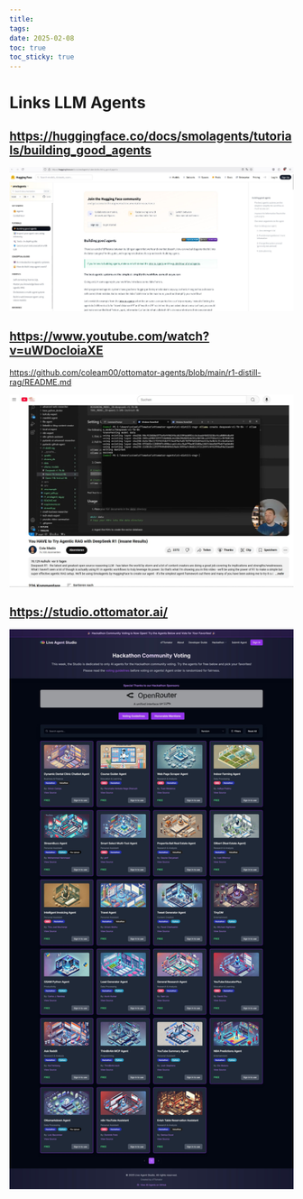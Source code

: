 ```yaml
---
title: 
tags: 
date: 2025-02-08
toc: true
toc_sticky: true
---
```


# Links LLM Agents


## https://huggingface.co/docs/smolagents/tutorials/building_good_agents

![](../_asset/2025-02-08-20250208172223.jpg)


## https://www.youtube.com/watch?v=uWDocIoiaXE

https://github.com/coleam00/ottomator-agents/blob/main/r1-distill-rag/README.md


![](../_asset/2025-02-08-20250208172319.jpg)



## <https://studio.ottomator.ai/>

![](../_asset/2025-02-08-20250208172146.jpg)



